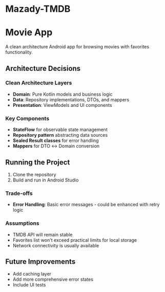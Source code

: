 # Mazady-TMDB
# Movie App

A clean architecture Android app for browsing movies with favorites functionality.

## Architecture Decisions

### Clean Architecture Layers
- **Domain**: Pure Kotlin models and business logic
- **Data**: Repository implementations, DTOs, and mappers
- **Presentation**: ViewModels and UI components

### Key Components
- **StateFlow** for observable state management
- **Repository pattern** abstracting data sources
- **Sealed Result classes** for error handling
- **Mappers** for DTO ↔ Domain conversion

## Running the Project

1. Clone the repository
2. Build and run in Android Studio

### Trade-offs
- **Error Handling**: Basic error messages - could be enhanced with retry logic

### Assumptions
- TMDB API will remain stable
- Favorites list won't exceed practical limits for local storage
- Network connectivity is usually available

## Future Improvements
- Add caching layer
- Add more comprehensive error states
- Include UI tests

